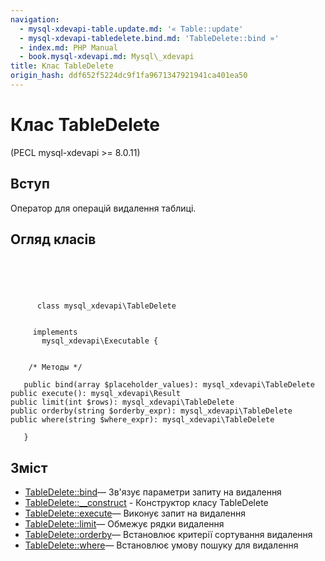 ```yaml
---
navigation:
  - mysql-xdevapi-table.update.md: '« Table::update'
  - mysql-xdevapi-tabledelete.bind.md: 'TableDelete::bind »'
  - index.md: PHP Manual
  - book.mysql-xdevapi.md: Mysql\_xdevapi
title: Клас TableDelete
origin_hash: ddf652f5224dc9f1fa9671347921941ca401ea50
---
```

# Клас TableDelete

(PECL mysql-xdevapi >= 8.0.11)

## Вступ

Оператор для операцій видалення таблиці.

## Огляд класів

```classsynopsis



    
     
      class mysql_xdevapi\TableDelete
     

     implements 
       mysql_xdevapi\Executable {


    /* Методы */
    
   public bind(array $placeholder_values): mysql_xdevapi\TableDelete
public execute(): mysql_xdevapi\Result
public limit(int $rows): mysql_xdevapi\TableDelete
public orderby(string $orderby_expr): mysql_xdevapi\TableDelete
public where(string $where_expr): mysql_xdevapi\TableDelete

   }
```

## Зміст

-   [TableDelete::bind](mysql-xdevapi-tabledelete.bind.md)— Зв'язує параметри запиту на видалення
-   [TableDelete::\_\_construct](mysql-xdevapi-tabledelete.construct.md) \- Конструктор класу TableDelete
-   [TableDelete::execute](mysql-xdevapi-tabledelete.execute.md)— Виконує запит на видалення
-   [TableDelete::limit](mysql-xdevapi-tabledelete.limit.md)— Обмежує рядки видалення
-   [TableDelete::orderby](mysql-xdevapi-tabledelete.orderby.md)— Встановлює критерії сортування видалення
-   [TableDelete::where](mysql-xdevapi-tabledelete.where.md)— Встановлює умову пошуку для видалення
